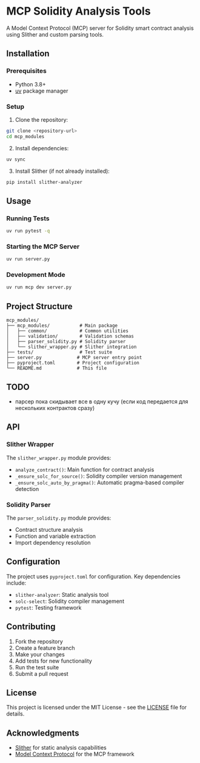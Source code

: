 # MCP Solidity Analysis Tools

A Model Context Protocol (MCP) server for Solidity smart contract analysis using Slither and custom parsing tools.

## Installation

### Prerequisites

- Python 3.8+
- [uv](https://github.com/astral-sh/uv) package manager

### Setup

1. Clone the repository:
```bash
git clone <repository-url>
cd mcp_modules
```

2. Install dependencies:
```bash
uv sync
```

3. Install Slither (if not already installed):
```bash
pip install slither-analyzer
```

## Usage

### Running Tests

```bash
uv run pytest -q
```

### Starting the MCP Server

```bash
uv run server.py
```

### Development Mode

```bash
uv run mcp dev server.py
```

## Project Structure

```
mcp_modules/
├── mcp_modules/           # Main package
│   ├── common/            # Common utilities
│   ├── validation/        # Validation schemas
│   ├── parser_solidity.py # Solidity parser
│   └── slither_wrapper.py # Slither integration
├── tests/                 # Test suite
├── server.py             # MCP server entry point
├── pyproject.toml        # Project configuration
└── README.md             # This file
```
## TODO

- парсер пока скидывает все в одну кучу (если код передается для нескольких контрактов сразу)

## API

### Slither Wrapper

The `slither_wrapper.py` module provides:

- `analyze_contract()`: Main function for contract analysis
- `_ensure_solc_for_source()`: Solidity compiler version management
- `_ensure_solc_auto_by_pragma()`: Automatic pragma-based compiler detection

### Solidity Parser

The `parser_solidity.py` module provides:

- Contract structure analysis
- Function and variable extraction
- Import dependency resolution

## Configuration

The project uses `pyproject.toml` for configuration. Key dependencies include:

- `slither-analyzer`: Static analysis tool
- `solc-select`: Solidity compiler management
- `pytest`: Testing framework

## Contributing

1. Fork the repository
2. Create a feature branch
3. Make your changes
4. Add tests for new functionality
5. Run the test suite
6. Submit a pull request

## License

This project is licensed under the MIT License - see the [LICENSE](LICENSE) file for details.

## Acknowledgments

- [Slither](https://github.com/crytic/slither) for static analysis capabilities
- [Model Context Protocol](https://github.com/modelcontextprotocol) for the MCP framework